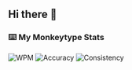 ## Hi there 👋

### ⌨️ My Monkeytype Stats

<!-- MONKEYTYPE-STATS:START -->
![WPM](https://img.shields.io/badge/WPM-92-blue?style=for-the-badge)
![Accuracy](https://img.shields.io/badge/Accuracy-97%25-green?style=for-the-badge)
![Consistency](https://img.shields.io/badge/Consistency-89%25-yellow?style=for-the-badge)
<!-- MONKEYTYPE-STATS:END -->

